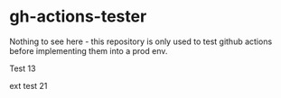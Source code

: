 # gh-actions-tester
Nothing to see here - this repository is only used to test github actions before implementing them into a prod env.

Test 13

ext test 21

